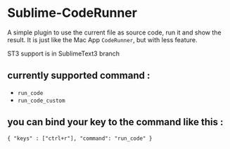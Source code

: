 Sublime-CodeRunner
==================

A simple plugin to use the current file as source code, run it and show the result.
It is just like the Mac App `CodeRunner`, but with less feature.

ST3 support is in SublimeText3 branch


## currently supported command :
   -  `run_code`
   -  `run_code_custom`

## you can bind your key to the command like this :
   `{ "keys" : ["ctrl+r"], "command": "run_code" }`

